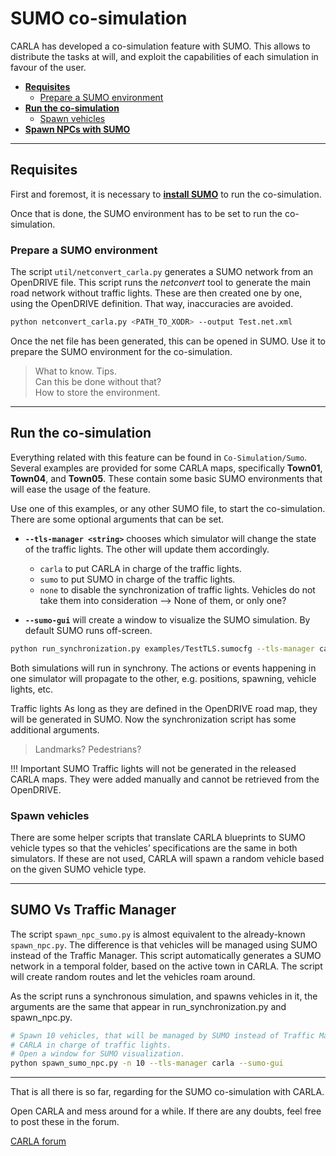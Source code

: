 # SUMO co-simulation

CARLA has developed a co-simulation feature with SUMO. This allows to distribute the tasks at will, and exploit the capabilities of each simulation in favour of the user.  

*   [__Requisites__](#requisites)  
	*   [Prepare a SUMO environment](#prepare-a-sumo-environment)
*   [__Run the co-simulation__](#run-the-co-simulation)  
	*   [Spawn vehicles](#spawn-vehicles)
*   [__Spawn NPCs with SUMO__](#spawn-npcs-with-sumo)  

---
## Requisites

First and foremost, it is necessary to [__install SUMO__](https://sumo.dlr.de/docs/Installing.html) to run the co-simulation. 

Once that is done, the SUMO environment has to be set to run the co-simulation. 

### Prepare a SUMO environment 

The script `util/netconvert_carla.py` generates a SUMO network from an OpenDRIVE file. This script runs the *netconvert* tool to generate the main road network without traffic lights. These are then created one by one, using the OpenDRIVE definition. That way, inaccuracies are avoided.  

```sh
python netconvert_carla.py <PATH_TO_XODR> --output Test.net.xml
```

Once the net file has been generated, this can be opened in SUMO. Use it to prepare the SUMO environment for the co-simulation.  
> What to know. Tips.  
> Can this be done without that?  
> How to store the environment.  

---
## Run the co-simulation

Everything related with this feature can be found in `Co-Simulation/Sumo`. Several examples are provided for some CARLA maps, specifically __Town01__, __Town04__, and __Town05__. These contain some basic SUMO environments that will ease the usage of the feature.  

Use one of this examples, or any other SUMO file, to start the co-simulation. There are some optional arguments that can be set.  

*   __`--tls-manager <string>`__ chooses which simulator will change the state of the traffic lights. The other will update them accordingly.  
	*   `carla` to put CARLA in charge of the traffic lights.  
	*   `sumo` to put SUMO in charge of the traffic lights. 
	*   `none` to disable the synchronization of traffic lights. Vehicles do not take them into consideration --> None of them, or only one? 

*   __`--sumo-gui`__ will create a window to visualize the SUMO simulation. By default SUMO runs off-screen. 

```sh
python run_synchronization.py examples/TestTLS.sumocfg --tls-manager carla --sumo-gui
```

Both simulations will run in synchrony. The actions or events happening in one simulator will propagate to the other, e.g. positions, spawning, vehicle lights, etc.

Traffic lights As long as they are defined in the OpenDRIVE road map, they will be generated in SUMO. Now the synchronization script has some additional arguments.
> Landmarks? 
> Pedestrians? 

!!! Important
    SUMO Traffic lights will not be generated in the released CARLA maps. They were added manually and cannot be retrieved from the OpenDRIVE.


### Spawn vehicles

There are some helper scripts that translate CARLA blueprints to SUMO vehicle types so that the vehicles’ specifications are the same in both simulators. If these are not used, CARLA will spawn a random vehicle based on the given SUMO vehicle type.


---
## SUMO Vs Traffic Manager

The script `spawn_npc_sumo.py` is almost equivalent to the already-known `spawn_npc.py`. The difference is that vehicles will be managed using SUMO instead of the Traffic Manager. This script automatically generates a SUMO network in a temporal folder, based on the active town in CARLA. The script will create random routes and let the vehicles roam around.

As the script runs a synchronous simulation, and spawns vehicles in it, the arguments are the same that appear in run_synchronization.py and spawn_npc.py.

```sh
# Spawn 10 vehicles, that will be managed by SUMO instead of Traffic Manager.
# CARLA in charge of traffic lights.
# Open a window for SUMO visualization.
python spawn_sumo_npc.py -n 10 --tls-manager carla --sumo-gui
```

---

That is all there is so far, regarding for the SUMO co-simulation with CARLA. 

Open CARLA and mess around for a while. If there are any doubts, feel free to post these in the forum. 

<div class="build-buttons">
<p>
<a href="https://forum.carla.org/" target="_blank" class="btn btn-neutral" title="Go to the CARLA forum">
CARLA forum</a>
</p>
</div>
